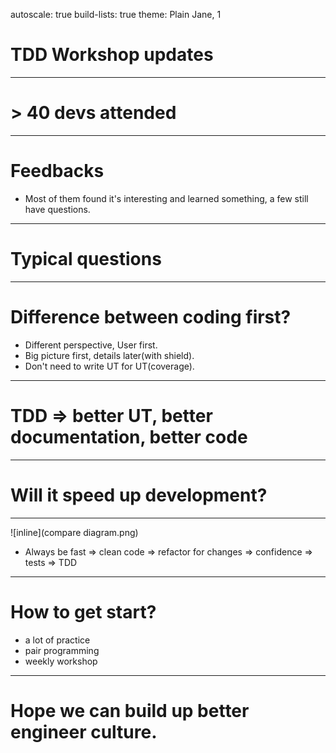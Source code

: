 autoscale: true
build-lists: true
theme: Plain Jane, 1

# TDD Workshop updates

---

# > 40 devs attended

---

# Feedbacks

* Most of them found it's interesting and learned something, a few still have questions.

---

# Typical questions

---

# Difference between coding first?

* Different perspective, User first.
* Big picture first, details later(with shield).
* Don't need to write UT for UT(coverage).

---

# TDD => better UT, better documentation, better code

---

# Will it speed up development?

---

![inline](compare diagram.png)

* Always be fast => clean code => refactor for changes => confidence => tests => TDD

---

# How to get start?

* a lot of practice
* pair programming
* weekly workshop

---

# Hope we can build up better engineer culture.
